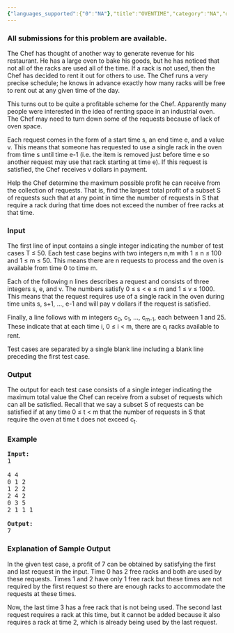 ```yaml
---
{"languages_supported":{"0":"NA"},"title":"OVENTIME","category":"NA","old_version":true,"problem_code":"OVENTIME","tags":{"0":"NA"},"layout":"problem"}
---
```


<h3> All submissions for this problem are available. </h3><p>
The Chef has thought of another way to generate revenue for his restaurant. He has a large oven to bake his goods, but he has noticed that not all of the racks are used all of the time. If a rack is not used, then the Chef has decided to rent it out for others to use. The Chef runs a very precise schedule; he knows in advance exactly how many racks will be free to rent out at any given time of the day.

</p><p>
This turns out to be quite a profitable scheme for the Chef. Apparently many people were interested in the idea of renting space in an industrial oven. The Chef may need to turn down some of the requests because of lack of oven space.

</p><p>
Each request comes in the form of a start time s, an end time e, and a value v. This means that someone has requested to use a single rack in the oven from time s until time e-1 (i.e. the item is removed just before time e so another request may use that rack starting at time e). If this request is satisfied, the Chef receives v dollars in payment.

</p><p>
Help the Chef determine the maximum possible profit he can receive from the collection of requests. That is, find the largest total profit of a subset S of requests such that at any point in time the number of requests in S that require a rack during that time does not exceed the number of free racks at that time.

<h3>Input</h3>
</p><p>
The first line of input contains a single integer indicating the number of test cases T ≤ 50. Each test case begins with two integers n,m with 1 ≤ n ≤ 100 and 1 ≤ m ≤ 50. This means there are n requests to process and the oven is available from time 0 to time m.

</p><p>
Each of the following n lines describes a request and consists of three integers s, e, and v. The numbers satisfy 0 ≤ s &lt; e ≤ m and 1 ≤ v ≤ 1000. This means that the request requires use of a single rack in the oven during time units s, s+1, ..., e-1 and will pay v dollars if the request is satisfied.

</p><p>
Finally, a line follows with m integers c<sub>0</sub>, c<sub>1</sub>, ..., c<sub>m-1</sub>, each between 1 and 25. These indicate that at each time i, 0 &le; i &lt; m, there are c<sub>i</sub> racks available to rent.

</p><p>
Test cases are separated by a single blank line including a blank line preceding the first test case.

<h3>Output</h3>
</p><p>
The output for each test case consists of a single integer indicating the maximum total value the Chef can receive from a subset of requests which can all be satisfied. Recall that we say a subset S of requests can be satisfied if at any time 0 ≤ t &lt; m that the number of requests in S that require the oven at time t does not exceed c<sub>t</sub>.

<h3>Example</h3>

<pre>
<b>Input:</b>
1

4 4
0 1 2
1 2 2
2 4 2
0 3 5
2 1 1 1

<b>Output:</b>
7
</pre>

<h3>Explanation of Sample Output</h3>
</p><p>
In the given test case, a profit of 7 can be obtained by satisfying the first and last request in the input. Time 0 has 2 free racks and both are used by these requests. Times 1 and 2 have only 1 free rack but these times are not required by the first request so there are enough racks to accommodate the requests at these times.

</p><p>
Now, the last time 3 has a free rack that is not being used. The second last request requires a rack at this time, but it cannot be added because it also requires a rack at time 2, which is already being used by the last request.</p>    
